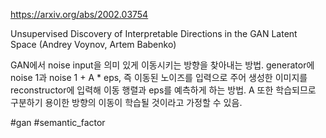 https://arxiv.org/abs/2002.03754

Unsupervised Discovery of Interpretable Directions in the GAN Latent
  Space (Andrey Voynov, Artem Babenko)

GAN에서 noise input을 의미 있게 이동시키는 방향을 찾아내는 방법. generator에 noise 1과 noise 1 + A * eps, 즉 이동된 노이즈를 입력으로 주어 생성한 이미지를 reconstructor에 입력해 이동 행렬과 eps를 예측하게 하는 방법. A 또한 학습되므로 구분하기 용이한 방향의 이동이 학습될 것이라고 가정할 수 있음.

#gan #semantic_factor 